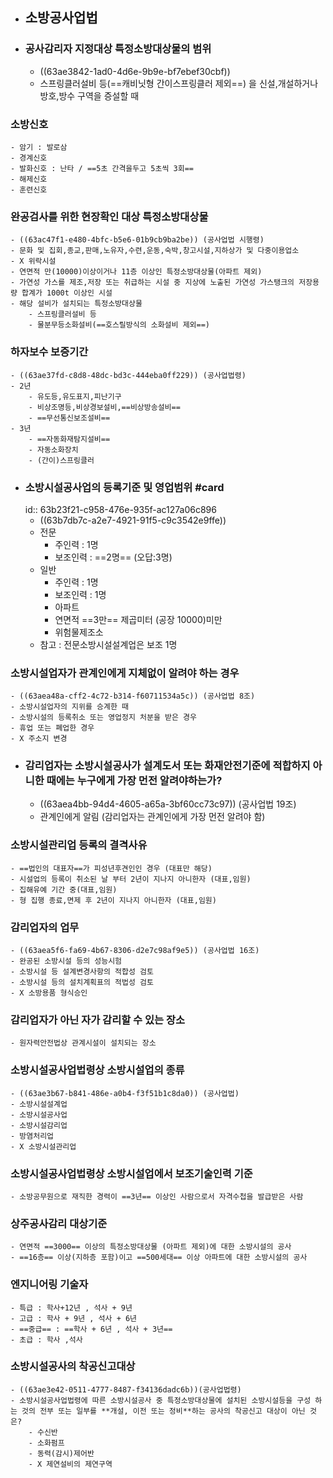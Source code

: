 - ## 소방공사업법
- ### 공사감리자 지정대상 특정소방대상물의 범위
	- ((63ae3842-1ad0-4d6e-9b9e-bf7ebef30cbf))
	- 스프링클러설비 등(==캐비닛형 간이스프링클러 제외==) 을 신설,개설하거나 방호,방수 구역을 증설할 때
### 소방신호
	- 암기 : 발로삼
	- 경계신호
	- 발화신호 : 난타 / ==5초 간격을두고 5초씩 3회==
	- 해제신호
	- 훈련신호
### 완공검사를 위한 현장확인 대상 특정소방대상물
	- ((63ac47f1-e480-4bfc-b5e6-01b9cb9ba2be)) (공사업법 시행령)
	- 문화 및 집회,종교,판매,노유자,수련,운동,숙박,창고시설,지하상가 및 다중이용업소
	- X 위락시설
	- 연면적 만(10000)이상이거나 11층 이상인 특정소방대상물(아파트 제외)
	- 가연성 가스를 제조,저장 또는 취급하는 시설 중 지상에 노출된 가연성 가스탱크의 저장용량 합계가 1000t 이상인 시설
	- 해당 설비가 설치되는 특정소방대상물
		- 스프링클러설비 등
		- 물분무등소화설비(==호스릴방식의 소화설비 제외==)
### 하자보수 보증기간
	- ((63ae37fd-c8d8-48dc-bd3c-444eba0ff229)) (공사업법령)
	- 2년
		- 유도등,유도표지,피난기구
		- 비상조명등,비상경보설비,==비상방송설비==
		- ==무선통신보조설비==
	- 3년
		- ==자동화재탐지설비==
		- 자동소화장치
		- (간이)스프링클러
- ### 소방시설공사업의 등록기준 및 영업범위 #card
  id:: 63b23f21-c958-476e-935f-ac127a06c896
	- ((63b7db7c-a2e7-4921-91f5-c9c3542e9ffe))
	- 전문
		- 주인력 : 1명
		- 보조인력 : ==2명==  (오답:3명)
	- 일반
		- 주인력 : 1명
		- 보조인력 : 1명
		- 아파트
		- 연면적 ==3만== 제곱미터 (공장 10000)미만
		- 위험물제조소
	- 참고 : 전문소방시설설계업은 보조 1명
### 소방시설업자가 관계인에게 지체없이 알려야 하는 경우
	- ((63aea48a-cff2-4c72-b314-f60711534a5c)) (공사업법 8조)
	- 소방시설업자의 지위를 승계한 때
	- 소방시설의 등록취소 또는 영업정지 처분을 받은 경우
	- 휴업 또는 폐업한 경우
	- X 주소지 변경
- ### 감리업자는 소방시설공사가 설계도서 또는 화재안전기준에 적합하지 아니한 때에는 누구에게 가장 먼전 알려야하는가?
	- ((63aea4bb-94d4-4605-a65a-3bf60cc73c97)) (공사업법 19조)
	- 관계인에게 알림 (감리업자는 관계인에게 가장 먼전 알려야 함)
### 소방시설관리업 등록의 결격사유
	- ==법인의 대표자==가 피성년후견인인 경우 (대표만 해당)
	- 시설업의 등록이 취소된 날 부터 2년이 지나지 아니한자 (대표,임원)
	- 집해유예 기간 중(대표,임원)
	- 형 집행 종료,면제 후 2년이 지나지 아니한자 (대표,임원)
### 감리업자의 업무
	- ((63aea5f6-fa69-4b67-8306-d2e7c98af9e5)) (공사업법 16조)
	- 완공된 소방시설 등의 성능시험
	- 소방시설 등 설계변경사항의 적합성 검토
	- 소방시설 등의 설치계획표의 적법성 검토
	- X 소방용품 형식승인
### 감리업자가 아닌 자가 감리할 수 있는 장소
	- 원자력안전법상 관계시설이 설치되는 장소
### 소방시설공사업법령상 소방시설업의 종류
	- ((63ae3b67-b841-486e-a0b4-f3f51b1c8da0)) (공사업법)
	- 소방시설설계업
	- 소방시설공사업
	- 소방시설감리업
	- 방염처리업
	- X 소방시설관리업
### 소방시설공사업법령상 소방시설업에서 보조기술인력 기준
	- 소방공무원으로 재직한 경력이 ==3년== 이상인 사람으로서 자격수첩을 발급받은 사람
### 상주공사감리 대상기준
	- 연면적 ==3000== 이상의 특정소방대상물 (아파트 제외)에 대한 소방시설의 공사
	- ==16층== 이상(지하층 포함)이고 ==500세대== 이상 아파트에 대한 소방시설의 공사
### 엔지니어링 기술자
	- 특급 : 학사+12년 , 석사 + 9년
	- 고급 : 학사 + 9년 , 석사 + 6년
	- ==중급== : ==학사 + 6년 , 석사 + 3년==
	- 초급 : 학사 ,석사
### 소방시설공사의 착공신고대상
	- ((63ae3e42-0511-4777-8487-f34136dadc6b))(공사업법령)
	- 소방시설공사업법령에 따른 소방시설공사 중 특정소방대상물에 설치된 소방시설등을 구성 하는 것의 전부 또는 일부를 **개설, 이전 또는 정비**하는 공사의 착공신고 대상이 아닌 것은?
		- 수신반
		- 소화펌프
		- 동력(감시)제어반
		- X 제연설비의 제연구역